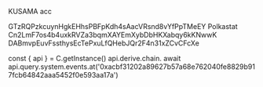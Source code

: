 KUSAMA acc

GTzRQPzkcuynHgkEHhsPBFpKdh4sAacVRsnd8vYfPpTMeEY Polkastat
Cn2LmF7os4b4uxkRVZa3bqmXAYEmXybDbHKXabqy6kKNwwK 
DABmvpEuvFssthysEcTePxuLfQHebJQr2F4n31xZCvCFcXe


const { api } = C.getInstance()
api.derive.chain.<press tab>
await api.query.system.events.at('0xacbf31202a89627b57a68e762040fe8829b917fcb64842aaa5452f0e593aa17a')
